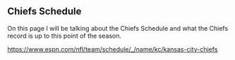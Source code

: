 ## Chiefs Schedule 

On this page I will be talking about the Chiefs Schedule and what the Chiefs record is up to this point of the season. 

https://www.espn.com/nfl/team/schedule/_/name/kc/kansas-city-chiefs
